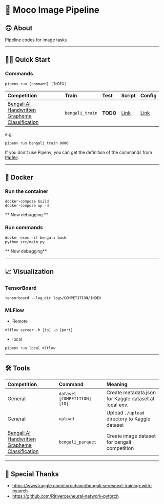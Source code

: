 # 🐅 Moco Image Pipeline
## 🙃 About
Pipeline codes for image tasks

---

## 🏃‍♂️ Quick Start

### Commands

```
pipenv run [command] [INDEX]
```

|Competition|Train|Test|Script|Config|
|:-|:-|:-|:-|:-|
|[Bengali.AI Handwritten Grapheme Classification](https://www.kaggle.com/c/bengaliai-cv19)|`bengali_train`|**TODO**|[Link](https://github.com/j20232/bengali/blob/master/pipeline/Bengali.py)|[Link](https://github.com/j20232/bengali/tree/master/config/Bengali)|

e.g.

```
pipenv run bengali_train 0000
```

If you don't use Pipenv, you can get the definition of the commands from [Pipfile](https://github.com/j20232/bengali/blob/master/Pipfile).

---

## 🐳 Docker
### Run the container

```
docker-compose build
docker-compose up -d
```
** Now debugging **

### Run commands

```
docker exec -it bengali bash
python src/main.py
```

** Now debugging**

---

## 📈 Visualization
### TensorBoard

```
tensorboard --log_dir logs/COMPETITION/INDEX
```

### MLFlow

- Remote

```
mlflow server -h [ip] -p [port]
```

- local

```
pipenv run local_mlflow
```

---

## 🛠 Tools

|Competition|Command|Meaning|
|:-|:-|:-|
|General|`dataset [COMPETITION] [ID]`|Create metadata.json for Kaggle dataset at local env.|
|General|`upload`|Upload `./upload` directory to Kaggle dataset|
|[Bengali.AI Handwritten Grapheme Classification](https://www.kaggle.com/c/bengaliai-cv19)|`bengali_parquet`|Create image dataset for bengali competition|

---

## 👏 Special Thanks

- https://www.kaggle.com/corochann/bengali-seresnext-training-with-pytorch
- https://github.com/Ririverce/neural-network-pytorch
